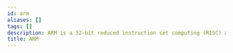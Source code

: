```yaml
---
id: arm
aliases: []
tags: []
description: ARM is a 32-bit reduced instruction set computing (RISC) architecture.
title: ARM
---
```



